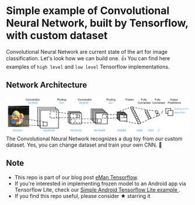 # Simple example of Convolutional Neural Network, built by Tensorflow, with custom dataset
Convolutional Neural Network are current state of the art for image classification. Let's look how we can build one. 👍 You can find here examples of `high level` and `low level` Tensorflow implementations.

## Network Architecture
![ ](architecture.png)
The Convolutional Neural Network recognizes a dug toy from our custom dataset. Yes, you can change dataset and train your own CNN. 🤗



## Note
- This repo is part of our blog post [eMan Tensorflow](https://www.eman.cz/).
- If you're interested in implementing frozen model to an Android app via Tensorflow Lite, check our [Simple Android Tensorflow Lite example ](https://gitlab.eman.cz/branislav.stupak/tensorflow-demo-an).
- If you find this repo useful, please consider ★ starring it 
